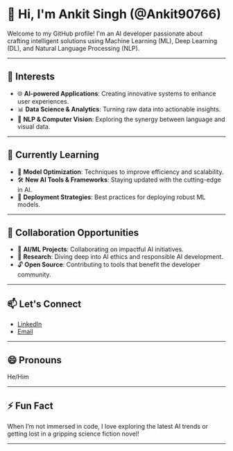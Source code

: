 # 👋 Hi, I'm Ankit Singh (@Ankit90766)

Welcome to my GitHub profile! I'm an AI developer passionate about crafting intelligent solutions using Machine Learning (ML), Deep Learning (DL), and Natural Language Processing (NLP).

---

## 👀 Interests
- 🌐 **AI-powered Applications**: Creating innovative systems to enhance user experiences.
- 📊 **Data Science & Analytics**: Turning raw data into actionable insights.
- 🧠 **NLP & Computer Vision**: Exploring the synergy between language and visual data.

---

## 🌱 Currently Learning
- 🔧 **Model Optimization**: Techniques to improve efficiency and scalability.
- 🛠️ **New AI Tools & Frameworks**: Staying updated with the cutting-edge in AI.
- 🚀 **Deployment Strategies**: Best practices for deploying robust ML models.

---

## 💞️ Collaboration Opportunities
- 🤖 **AI/ML Projects**: Collaborating on impactful AI initiatives.
- 📝 **Research**: Diving deep into AI ethics and responsible AI development.
- 🔓 **Open Source**: Contributing to tools that benefit the developer community.

---

## 📫 Let's Connect
- [LinkedIn](linkedin.com/in/ankit-singh90766206)  
- [Email](singhankit10901090@gmail.com)

---

## 😄 Pronouns
He/Him

---

## ⚡ Fun Fact
When I’m not immersed in code, I love exploring the latest AI trends or getting lost in a gripping science fiction novel!

---

<!---
Ankit90766/Ankit90766 is a ✨ special ✨ repository because its `README.md` (this file) appears on your GitHub profile.
You can click the Preview link to take a look at your changes.
--->
